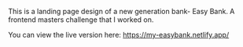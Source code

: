 This is a landing page design of a new generation bank- Easy Bank.
A frontend masters challenge that I worked on.

You can view the live version here: https://my-easybank.netlify.app/
